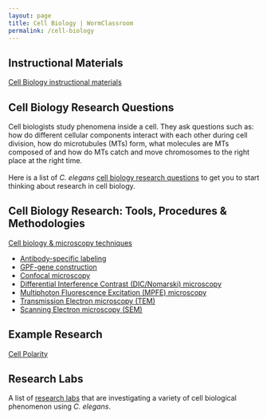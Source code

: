 ```yaml
---
layout: page
title: Cell Biology | WormClassroom
permalink: /cell-biology
---
```

Instructional Materials
-----------------------

[Cell Biology instructional materials](category/subject/cell-biology)

Cell Biology Research Questions
-------------------------------

Cell biologists study phenomena inside a cell. They ask questions such
as: how do different cellular components interact with each other during
cell division, how do microtubules (MTs) form, what molecules are MTs
composed of and how do MTs catch and move chromosomes to the right place
at the right time.\
\
Here is a list of *C. elegans* [cell biology research
questions](cell-biology-questions) to get you to start thinking about
research in cell biology.

Cell Biology Research: Tools, Procedures & Methodologies
--------------------------------------------------------

[Cell biology & microscopy techniques](cell-biology-microscopy)

-   [Antibody-specific labeling](antibody-specific-labeling)
-   [GPF-gene construction](green-fluorescent-protein-gene-construction)
-   [Confocal microscopy](confocal-microscopy)
-   [Differential Interference Contrast (DIC/Nomarski)
    microscopy](differential-interference-contrast-dic-microscopy)
-   [Multiphoton Fluorescence Excitation (MPFE)
    microscopy](multiphoton-fluorescence-excitation-microscopy)
-   [Transmission Electron microscopy
    (TEM)](/transmission-electron-microscopy-tem "Transmission Electron Microscopy (TEM)")
-   [Scanning Electron microscopy
    (SEM)](/scanning-electron-microscopy-sem "Scanning Electron Microscopy (SEM)")

Example Research
----------------

[Cell Polarity](example-research-cell-polarity)

Research Labs
-------------

A list of [research labs](cell-biology-research-labs) that are
investigating a variety of cell biological phenomenon using *C.
elegans*.

